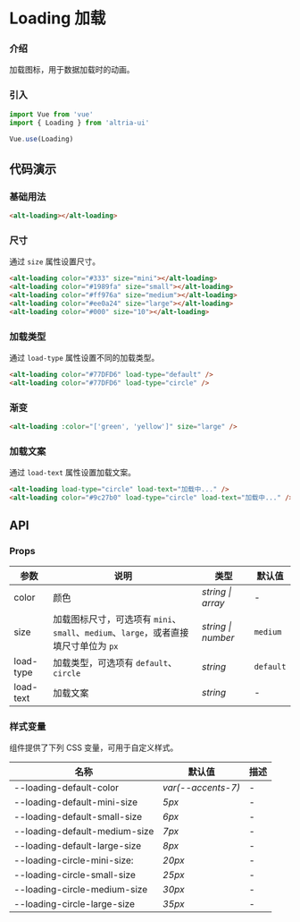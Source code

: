 # Loading 加载

### 介绍

加载图标，用于数据加载时的动画。

### 引入

```js
import Vue from 'vue'
import { Loading } from 'altria-ui'

Vue.use(Loading)
```

## 代码演示

### 基础用法

```html
<alt-loading></alt-loading>
```

### 尺寸

通过 `size` 属性设置尺寸。

```html
<alt-loading color="#333" size="mini"></alt-loading>
<alt-loading color="#1989fa" size="small"></alt-loading>
<alt-loading color="#ff976a" size="medium"></alt-loading>
<alt-loading color="#ee0a24" size="large"></alt-loading>
<alt-loading color="#000" size="10"></alt-loading>
```

### 加载类型

通过 `load-type` 属性设置不同的加载类型。

```html
<alt-loading color="#77DFD6" load-type="default" />
<alt-loading color="#77DFD6" load-type="circle" />
```

### 渐变

```html
<alt-loading :color="['green', 'yellow']" size="large" />
```

### 加载文案

通过 `load-text` 属性设置加载文案。

```html
<alt-loading load-type="circle" load-text="加载中..." />
<alt-loading color="#9c27b0" load-type="circle" load-text="加载中..." />
```

## API

### Props

| 参数      | 说明                                                      | 类型              | 默认值    |
| --------- | --------------------------------------------------------- | ----------------- | --------- |
| color     | 颜色                                                      | _string \| array_ | -         |
| size      | 加载图标尺寸，可选项有 `mini`、`small`、`medium`、`large`，或者直接填尺寸单位为 `px` | _string \| number_           | `medium`  |
| load-type | 加载类型，可选项有 `default`、`circle`                    | _string_          | `default` |
| load-text | 加载文案                                                  | _string_          | -         |

### 样式变量

组件提供了下列 CSS 变量，可用于自定义样式。

| 名称                          | 默认值             | 描述 |
| ----------------------------- | ------------------ | ---- |
| --loading-default-color       | _var(--accents-7)_ | -    |
| --loading-default-mini-size   | _5px_              | -    |
| --loading-default-small-size  | _6px_              | -    |
| --loading-default-medium-size | _7px_              | -    |
| --loading-default-large-size  | _8px_              | -    |
| --loading-circle-mini-size:   | _20px_             | -    |
| --loading-circle-small-size   | _25px_             | -    |
| --loading-circle-medium-size  | _30px_             | -    |
| --loading-circle-large-size   | _35px_             | -    |
